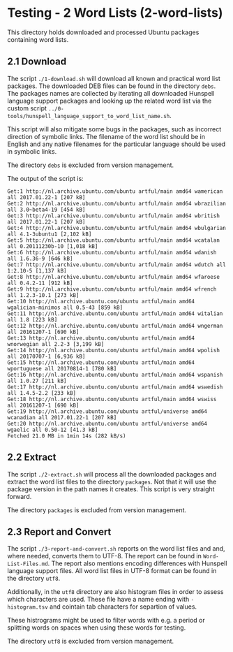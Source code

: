 # Testing - 2 Word Lists (2-word-lists)

This directory holds downloaded and processed Ubuntu packages containing word lists.


## 2.1 Download

The script `./1-download.sh` will download all known and practical word list packages. The downloaded DEB files can be found in the directory `debs`. The packages names are collected by iterating all downloaded Hunspell language support packages and looking up the related word list via the custom script `../0-tools/hunspell_language_support_to_word_list_name.sh`.

This script will also mitigate some bugs in the packages, such as incorrect direction of symbolic links. The filename of the word list should be in English and any native filenames for the particular language should be used in symbolic links.

The directory `debs` is excluded from version management.

The output of the script is:

    Get:1 http://nl.archive.ubuntu.com/ubuntu artful/main amd64 wamerican all 2017.01.22-1 [207 kB]
    Get:2 http://nl.archive.ubuntu.com/ubuntu artful/main amd64 wbrazilian all 3.0~beta4-19 [454 kB]
    Get:3 http://nl.archive.ubuntu.com/ubuntu artful/main amd64 wbritish all 2017.01.22-1 [207 kB]
    Get:4 http://nl.archive.ubuntu.com/ubuntu artful/main amd64 wbulgarian all 4.1-3ubuntu1 [2,102 kB]
    Get:5 http://nl.archive.ubuntu.com/ubuntu artful/main amd64 wcatalan all 0.20111230b-10 [1,018 kB]
    Get:6 http://nl.archive.ubuntu.com/ubuntu artful/main amd64 wdanish all 1.6.36-9 [646 kB]
    Get:7 http://nl.archive.ubuntu.com/ubuntu artful/main amd64 wdutch all 1:2.10-5 [1,137 kB]
    Get:8 http://nl.archive.ubuntu.com/ubuntu artful/main amd64 wfaroese all 0.4.2-11 [912 kB]
    Get:9 http://nl.archive.ubuntu.com/ubuntu artful/main amd64 wfrench all 1.2.3-10.1 [273 kB]
    Get:10 http://nl.archive.ubuntu.com/ubuntu artful/main amd64 wgalician-minimos all 0.5-43 [859 kB]
    Get:11 http://nl.archive.ubuntu.com/ubuntu artful/main amd64 witalian all 1.8 [223 kB]
    Get:12 http://nl.archive.ubuntu.com/ubuntu artful/main amd64 wngerman all 20161207-1 [690 kB] 
    Get:13 http://nl.archive.ubuntu.com/ubuntu artful/main amd64 wnorwegian all 2.2-3 [3,199 kB]
    Get:14 http://nl.archive.ubuntu.com/ubuntu artful/main amd64 wpolish all 20170707-1 [6,936 kB]
    Get:15 http://nl.archive.ubuntu.com/ubuntu artful/main amd64 wportuguese all 20170814-1 [780 kB]
    Get:16 http://nl.archive.ubuntu.com/ubuntu artful/main amd64 wspanish all 1.0.27 [211 kB]
    Get:17 http://nl.archive.ubuntu.com/ubuntu artful/main amd64 wswedish all 1.4.5-2.2 [233 kB]
    Get:18 http://nl.archive.ubuntu.com/ubuntu artful/main amd64 wswiss all 20161207-1 [690 kB]
    Get:19 http://nl.archive.ubuntu.com/ubuntu artful/universe amd64 wcanadian all 2017.01.22-1 [207 kB]
    Get:20 http://nl.archive.ubuntu.com/ubuntu artful/universe amd64 wgaelic all 0.50-12 [41.3 kB]
    Fetched 21.0 MB in 1min 14s (282 kB/s)


## 2.2 Extract

The script `./2-extract.sh` will process all the downloaded packages and extract the word list files to the directory `packages`. Not that it will use the package version in the path names it creates. This script is very straight forward.

The directory `packages` is excluded from version management.


## 2.3 Report and Convert

The script `./3-report-and-convert.sh` reports on the word list files and and, where needed, converts them to UTF-8. The report can be found in `Word-List-Files.md`. The report also mentions encoding differences with Hunspell language support files. All word list files in UTF-8 format can be found in the directory `utf8`.

Additionally, in the `utf8` directory are also histogram files in order to assess which characters are used. These file have a name ending with `-histogram.tsv` and cointain tab characters for separtion of values.

These histrograms might be used to filter words with e.g. a period or splitting words on spaces when using these words for testing.

The directory `utf8` is excluded from version management.
